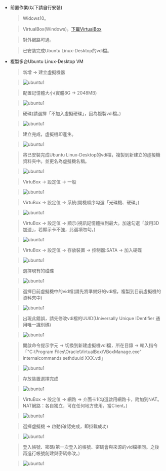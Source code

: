 *   前置作業(以下請自行安裝)
    > Widows10。
    
    > VirtualBox(Windows)。[下載VirtualBox](https://www.virtualbox.org/wiki/Downloads)
    
    > 對外網路可通。
    
    > 已安裝完成Ubuntu Linux-Desktop的vdi檔。
    
*   複製多台Ubuntu Linux-Desktop VM

    > 新增 → 建立虛擬機器
    
    > ![ubuntu1](../master/images/cpvm1.PNG)
    
    > 配置記憶體大小(實體8G → 2048MB)
    
    > ![ubuntu1](../master/images/cpvm2.PNG)
    
    > 硬碟(請選擇「不加入虛擬硬碟」，因為複製vdi檔。)
    
    > ![ubuntu1](../master/images/cpvm3.PNG)
    
     > 建立完成，虛擬機即產生。
    
    > ![ubuntu1](../master/images/cpvm4.PNG)
    
    > 將已安裝完成Ubuntu Linux-Desktop的vdi檔，複製到新建立的虛擬機資料夾中。並更名為虛擬機名稱。
    
    > ![ubuntu1](../master/images/cpvm5.PNG)
    
     > VirtuBox → 設定值 → 一般
     
     > ![ubuntu1](../master/images/cpvm6.PNG)
     
     > VirtuBox → 設定值 → 系統(開機順序勾選「光碟機、硬碟」)
     
     > ![ubuntu1](../master/images/cpvm7.PNG)
     
     > VirtuBox → 設定值 → 顯示(視訊記憶體拉到最大。加速勾選「啟用3D加速」，若顯示卡不強，此選項勿勾。)
     
     > ![ubuntu1](../master/images/cpvm8.PNG)
     
     > VirtuBox → 設定值 → 存放裝置 → 控制器:SATA → 加入硬碟
     
     > ![ubuntu1](../master/images/cpvm9.PNG)
     
     > 選擇現有的磁碟
     
     > ![ubuntu1](../master/images/cpvm10.PNG)
     
     > 選擇目前虛擬機中的vid檔(請先將準備好的vdi檔，複製到目前虛擬機的資料夾中)
     
     > ![ubuntu1](../master/images/cpvm11.PNG)
     
     > 出現此錯誤，請先修改vdi檔的UUID(Universally Unique IDentifier 通用唯一識別碼) 
     
     > ![ubuntu1](../master/images/cpvm12.PNG)
     
     > 開啟命令提示字元 → 切換到新建虛擬機vdi檔，所在目錄 → 輸入指令「"C:\Program Files\Oracle\VirtualBox\VBoxManage.exe" internalcommands sethduuid XXX.vdi」 
     
     > ![ubuntu1](../master/images/cpvm13.PNG)
     
     > 存放裝置選擇完成
     
     > ![ubuntu1](../master/images/cpvm14.PNG)
     
     > VirtuBox → 設定值 → 網路 → 介面卡1(勾選啟用網路卡，附加到NAT。NAT網路：各自獨立，可在任何地方使用，當Client。)
     
     > ![ubuntu1](../master/images/cpvm15.PNG)
     
     > 選擇虛擬機 → 啟動(確認完成，即掛載成功)
     
     > ![ubuntu1](../master/images/cpvm16.PNG)
     
     > 登入帳號、密碼(第一次登入的帳號、密碼會與來源的vid檔相同。之後再進行帳號創建與密碼修改。)
     
     > ![ubuntu1](../master/images/cpvm17.PNG)

